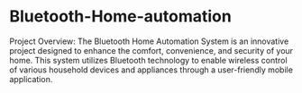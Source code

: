 # Bluetooth-Home-automation
Project Overview: The Bluetooth Home Automation System is an innovative project designed to enhance the comfort, convenience, and security of your home. This system utilizes Bluetooth technology to enable wireless control of various household devices and appliances through a user-friendly mobile application.  
